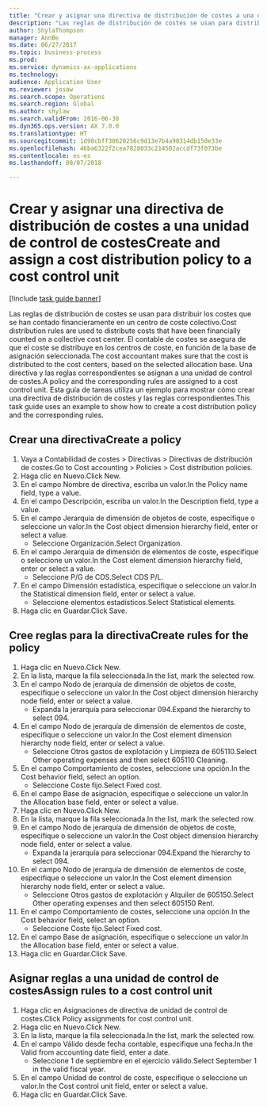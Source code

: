 ```yaml
--- 
title: "Crear y asignar una directiva de distribución de costes a una unidad de control de costes"
description: "Las reglas de distribución de costes se usan para distribuir los costes que se han contado financieramente en un centro de coste colectivo."
author: ShylaThompson
manager: AnnBe
ms.date: 06/27/2017
ms.topic: business-process
ms.prod: 
ms.service: dynamics-ax-applications
ms.technology: 
audience: Application User
ms.reviewer: josaw
ms.search.scope: Operations
ms.search.region: Global
ms.author: shylaw
ms.search.validFrom: 2016-06-30
ms.dyn365.ops.version: AX 7.0.0
ms.translationtype: HT
ms.sourcegitcommit: 1d98cbff30620256c9d13e7b4a90314db150e33e
ms.openlocfilehash: 46ba6322f2cea7828033c214502accdf73f073be
ms.contentlocale: es-es
ms.lasthandoff: 08/07/2018

---
```

# <a name="create-and-assign-a-cost-distribution-policy-to-a-cost-control-unit"></a><span data-ttu-id="237f5-103">Crear y asignar una directiva de distribución de costes a una unidad de control de costes</span><span class="sxs-lookup"><span data-stu-id="237f5-103">Create and assign a cost distribution policy to a cost control unit</span></span>

[!include [task guide banner](../../includes/task-guide-banner.md)]

<span data-ttu-id="237f5-104">Las reglas de distribución de costes se usan para distribuir los costes que se han contado financieramente en un centro de coste colectivo.</span><span class="sxs-lookup"><span data-stu-id="237f5-104">Cost distribution rules are used to distribute costs that have been financially counted on a collective cost center.</span></span> <span data-ttu-id="237f5-105">El contable de costes se asegura de que el coste se distribuye en los centros de coste, en función de la base de asignación seleccionada.</span><span class="sxs-lookup"><span data-stu-id="237f5-105">The cost accountant makes sure that the cost is distributed to the cost centers, based on the selected allocation base.</span></span> <span data-ttu-id="237f5-106">Una directiva y las reglas correspondientes se asignan a una unidad de control de costes.</span><span class="sxs-lookup"><span data-stu-id="237f5-106">A policy and the corresponding rules are assigned to a cost control unit.</span></span> <span data-ttu-id="237f5-107">Esta guía de tareas utiliza un ejemplo para mostrar cómo crear una directiva de distribución de costes y las reglas correspondientes.</span><span class="sxs-lookup"><span data-stu-id="237f5-107">This task guide uses an example to show how to create a cost distribution policy and the corresponding rules.</span></span>


## <a name="create-a-policy"></a><span data-ttu-id="237f5-108">Crear una directiva</span><span class="sxs-lookup"><span data-stu-id="237f5-108">Create a policy</span></span>
1. <span data-ttu-id="237f5-109">Vaya a Contabilidad de costes > Directivas > Directivas de distribución de costes.</span><span class="sxs-lookup"><span data-stu-id="237f5-109">Go to Cost accounting > Policies > Cost distribution policies.</span></span>
2. <span data-ttu-id="237f5-110">Haga clic en Nuevo.</span><span class="sxs-lookup"><span data-stu-id="237f5-110">Click New.</span></span>
3. <span data-ttu-id="237f5-111">En el campo Nombre de directiva, escriba un valor.</span><span class="sxs-lookup"><span data-stu-id="237f5-111">In the Policy name field, type a value.</span></span>
4. <span data-ttu-id="237f5-112">En el campo Descripción, escriba un valor.</span><span class="sxs-lookup"><span data-stu-id="237f5-112">In the Description field, type a value.</span></span>
5. <span data-ttu-id="237f5-113">En el campo Jerarquía de dimensión de objetos de coste, especifique o seleccione un valor.</span><span class="sxs-lookup"><span data-stu-id="237f5-113">In the Cost object dimension hierarchy field, enter or select a value.</span></span>
    * <span data-ttu-id="237f5-114">Seleccione Organización.</span><span class="sxs-lookup"><span data-stu-id="237f5-114">Select Organization.</span></span>  
6. <span data-ttu-id="237f5-115">En el campo Jerarquía de dimensión de elementos de coste, especifique o seleccione un valor.</span><span class="sxs-lookup"><span data-stu-id="237f5-115">In the Cost element dimension hierarchy field, enter or select a value.</span></span>
    * <span data-ttu-id="237f5-116">Seleccione P/G de CDS.</span><span class="sxs-lookup"><span data-stu-id="237f5-116">Select CDS P/L.</span></span>  
7. <span data-ttu-id="237f5-117">En el campo Dimensión estadística, especifique o seleccione un valor.</span><span class="sxs-lookup"><span data-stu-id="237f5-117">In the Statistical dimension field, enter or select a value.</span></span>
    * <span data-ttu-id="237f5-118">Seleccione elementos estadísticos.</span><span class="sxs-lookup"><span data-stu-id="237f5-118">Select Statistical elements.</span></span>  
8. <span data-ttu-id="237f5-119">Haga clic en Guardar.</span><span class="sxs-lookup"><span data-stu-id="237f5-119">Click Save.</span></span>

## <a name="create-rules-for-the-policy"></a><span data-ttu-id="237f5-120">Cree reglas para la directiva</span><span class="sxs-lookup"><span data-stu-id="237f5-120">Create rules for the policy</span></span>
1. <span data-ttu-id="237f5-121">Haga clic en Nuevo.</span><span class="sxs-lookup"><span data-stu-id="237f5-121">Click New.</span></span>
2. <span data-ttu-id="237f5-122">En la lista, marque la fila seleccionada.</span><span class="sxs-lookup"><span data-stu-id="237f5-122">In the list, mark the selected row.</span></span>
3. <span data-ttu-id="237f5-123">En el campo Nodo de jerarquía de dimensión de objetos de coste, especifique o seleccione un valor.</span><span class="sxs-lookup"><span data-stu-id="237f5-123">In the Cost object dimension hierarchy node field, enter or select a value.</span></span>
    * <span data-ttu-id="237f5-124">Expanda la jerarquía para seleccionar 094.</span><span class="sxs-lookup"><span data-stu-id="237f5-124">Expand the hierarchy to select 094.</span></span>  
4. <span data-ttu-id="237f5-125">En el campo Nodo de jerarquía de dimensión de elementos de coste, especifique o seleccione un valor.</span><span class="sxs-lookup"><span data-stu-id="237f5-125">In the Cost element dimension hierarchy node field, enter or select a value.</span></span>
    * <span data-ttu-id="237f5-126">Seleccione Otros gastos de explotación y Limpieza de 605110.</span><span class="sxs-lookup"><span data-stu-id="237f5-126">Select Other operating expenses and then select 605110 Cleaning.</span></span>  
5. <span data-ttu-id="237f5-127">En el campo Comportamiento de costes, seleccione una opción.</span><span class="sxs-lookup"><span data-stu-id="237f5-127">In the Cost behavior field, select an option.</span></span>
    * <span data-ttu-id="237f5-128">Seleccione Coste fijo.</span><span class="sxs-lookup"><span data-stu-id="237f5-128">Select Fixed cost.</span></span>  
6. <span data-ttu-id="237f5-129">En el campo Base de asignación, especifique o seleccione un valor.</span><span class="sxs-lookup"><span data-stu-id="237f5-129">In the Allocation base field, enter or select a value.</span></span>
7. <span data-ttu-id="237f5-130">Haga clic en Nuevo.</span><span class="sxs-lookup"><span data-stu-id="237f5-130">Click New.</span></span>
8. <span data-ttu-id="237f5-131">En la lista, marque la fila seleccionada.</span><span class="sxs-lookup"><span data-stu-id="237f5-131">In the list, mark the selected row.</span></span>
9. <span data-ttu-id="237f5-132">En el campo Nodo de jerarquía de dimensión de objetos de coste, especifique o seleccione un valor.</span><span class="sxs-lookup"><span data-stu-id="237f5-132">In the Cost object dimension hierarchy node field, enter or select a value.</span></span>
    * <span data-ttu-id="237f5-133">Expanda la jerarquía para seleccionar 094.</span><span class="sxs-lookup"><span data-stu-id="237f5-133">Expand the hierarchy to select 094.</span></span>  
10. <span data-ttu-id="237f5-134">En el campo Nodo de jerarquía de dimensión de elementos de coste, especifique o seleccione un valor.</span><span class="sxs-lookup"><span data-stu-id="237f5-134">In the Cost element dimension hierarchy node field, enter or select a value.</span></span>
    * <span data-ttu-id="237f5-135">Seleccione Otros gastos de explotación y Alquiler de 605150.</span><span class="sxs-lookup"><span data-stu-id="237f5-135">Select Other operating expenses and then select 605150 Rent.</span></span>  
11. <span data-ttu-id="237f5-136">En el campo Comportamiento de costes, seleccione una opción.</span><span class="sxs-lookup"><span data-stu-id="237f5-136">In the Cost behavior field, select an option.</span></span>
    * <span data-ttu-id="237f5-137">Seleccione Coste fijo.</span><span class="sxs-lookup"><span data-stu-id="237f5-137">Select Fixed cost.</span></span>  
12. <span data-ttu-id="237f5-138">En el campo Base de asignación, especifique o seleccione un valor.</span><span class="sxs-lookup"><span data-stu-id="237f5-138">In the Allocation base field, enter or select a value.</span></span>
13. <span data-ttu-id="237f5-139">Haga clic en Guardar.</span><span class="sxs-lookup"><span data-stu-id="237f5-139">Click Save.</span></span>

## <a name="assign-rules-to-a-cost-control-unit"></a><span data-ttu-id="237f5-140">Asignar reglas a una unidad de control de costes</span><span class="sxs-lookup"><span data-stu-id="237f5-140">Assign rules to a cost control unit</span></span>
1. <span data-ttu-id="237f5-141">Haga clic en Asignaciones de directiva de unidad de control de costes.</span><span class="sxs-lookup"><span data-stu-id="237f5-141">Click Policy assignments for cost control unit.</span></span>
2. <span data-ttu-id="237f5-142">Haga clic en Nuevo.</span><span class="sxs-lookup"><span data-stu-id="237f5-142">Click New.</span></span>
3. <span data-ttu-id="237f5-143">En la lista, marque la fila seleccionada.</span><span class="sxs-lookup"><span data-stu-id="237f5-143">In the list, mark the selected row.</span></span>
4. <span data-ttu-id="237f5-144">En el campo Válido desde fecha contable, especifique una fecha.</span><span class="sxs-lookup"><span data-stu-id="237f5-144">In the Valid from accounting date field, enter a date.</span></span>
    * <span data-ttu-id="237f5-145">Seleccione 1 de septiembre en el ejercicio válido.</span><span class="sxs-lookup"><span data-stu-id="237f5-145">Select September 1 in the valid fiscal year.</span></span>  
5. <span data-ttu-id="237f5-146">En el campo Unidad de control de coste, especifique o seleccione un valor.</span><span class="sxs-lookup"><span data-stu-id="237f5-146">In the Cost control unit field, enter or select a value.</span></span>
6. <span data-ttu-id="237f5-147">Haga clic en Guardar.</span><span class="sxs-lookup"><span data-stu-id="237f5-147">Click Save.</span></span>


